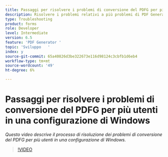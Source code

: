 ```yaml
---
title: Passaggi per risolvere i problemi di conversione del PDFG per più utenti in una configurazione di Windows
description: Risolvere i problemi relativi a più problemi di PDF Generator dell'utente in Installazione di Windows.
type: Troubleshooting
product: forms
role: Developer
level: Intermediate
version: 6.5
feature: 'PDF Generator '
topic: 'Sviluppo   '
index: y
source-git-commit: 65a40826d3be322673e116d98124c3cbfb1d6eb4
workflow-type: tm+mt
source-wordcount: '49'
ht-degree: 6%

---
```


# Passaggi per risolvere i problemi di conversione del PDFG per più utenti in una configurazione di Windows

*Questo video descrive il processo di risoluzione dei problemi di conversione del PDFG per più utenti in una configurazione di Windows.*

>[!VIDEO](https://video.tv.adobe.com/v/335550?quality=9&learn=on)

